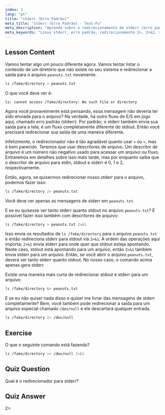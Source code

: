 ```yaml
---
index: 3
lang: "pt"
title: "stderr (Erro Padrão)"
meta_title: "stderr (Erro Padrão) - Text-Fu"
meta_description: "Aprenda sobre o redirecionamento de stderr (erro padrão) no Linux. Entenda 2>, 2>&1, &> e /dev/null para tratamento de erros no Bash. Melhore suas habilidades na linha de comando Linux!"
meta_keywords: "Linux stderr, erro padrão, redirecionamento 2>, 2>&1, redirecionamento &>, /dev/null, tratamento de erros Bash, tutorial Linux, Linux para iniciantes"
---
```


## Lesson Content

Vamos tentar algo um pouco diferente agora. Vamos tentar listar o conteúdo de um diretório que não existe no seu sistema e redirecionar a saída para o arquivo `peanuts.txt` novamente.

```bash
ls /fake/directory > peanuts.txt
```

O que você deve ver é:

```plaintext
ls: cannot access /fake/directory: No such file or directory
```

Agora você provavelmente está pensando, essa mensagem não deveria ter sido enviada para o arquivo? Na verdade, há outro fluxo de E/S em jogo aqui, chamado erro padrão (stderr). Por padrão, o stderr também envia sua saída para a tela; é um fluxo completamente diferente do stdout. Então você precisará redirecionar sua saída de uma maneira diferente.

Infelizmente, o redirecionador não é tão agradável quanto usar `<` ou `>`, mas é bem parecido. Teremos que usar descritores de arquivo. Um descritor de arquivo é um número não negativo usado para acessar um arquivo ou fluxo. Entraremos em detalhes sobre isso mais tarde, mas por enquanto saiba que o descritor de arquivo para stdin, stdout e stderr é 0, 1 e 2, respectivamente.

Então, agora, se quisermos redirecionar nosso stderr para o arquivo, podemos fazer isso:

```bash
ls /fake/directory 2> peanuts.txt
```

Você deve ver apenas as mensagens de stderr em `peanuts.txt`.

E se eu quisesse ver tanto stderr quanto stdout no arquivo `peanuts.txt`? É possível fazer isso também com descritores de arquivo:

```bash
ls /fake/directory > peanuts.txt 2>&1
```

Isso envia os resultados de `ls /fake/directory` para o arquivo `peanuts.txt` e então redireciona stderr para stdout via `2>&1`. A ordem das operações aqui importa; `2>&1` envia stderr para onde quer que stdout esteja apontando. Neste caso, stdout está apontando para um arquivo, então `2>&1` também envia stderr para um arquivo. Então, se você abrir o arquivo `peanuts.txt`, deverá ver tanto stderr quanto stdout. No nosso caso, o comando acima apenas gera stderr.

Existe uma maneira mais curta de redirecionar stdout e stderr para um arquivo:

```bash
ls /fake/directory &> peanuts.txt
```

E se eu não quiser nada disso e quiser me livrar das mensagens de stderr completamente? Bem, você também pode redirecionar a saída para um arquivo especial chamado `/dev/null` e ele descartará qualquer entrada.

```bash
ls /fake/directory 2> /dev/null
```

## Exercise

O que o seguinte comando está fazendo?

```bash
ls /fake/directory >> /dev/null 2>&1
```

## Quiz Question

Qual é o redirecionador para stderr?

## Quiz Answer

2>
